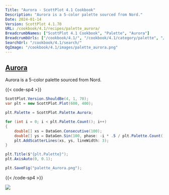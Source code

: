 ```yaml
---
Title: "Aurora - ScottPlot 4.1 Cookbook"
Description: "Aurora is a 5-color palette sourced from Nord."
Date: 2024-01-14
Version: ScottPlot 4.1.70
URL: /cookbook/4.1/recipes/palette_aurora/
BreadcrumbNames: ["ScottPlot 4.1 Cookbook", "Palette", "Aurora"]
BreadcrumbUrls: ["/cookbook/4.1/", "/cookbook/4.1/category/palette", "/cookbook/4.1/recipes/palette_aurora/"]
SearchUrl: "/cookbook/4.1/search/"
OgImage: "/cookbook/4.1/images/palette_aurora.png"
---
```


<h2><a id='aurora' href='/cookbook/4.1/recipes/palette_aurora/'>Aurora</a></h2>

Aurora is a 5-color palette sourced from Nord.

{{< code-sp4 >}}

```cs
ScottPlot.Version.ShouldBe(4, 1, 70);
var plt = new ScottPlot.Plot(600, 400);

plt.Palette = ScottPlot.Palette.Aurora;

for (int i = 0; i < plt.Palette.Count(); i++)
{
    double[] xs = DataGen.Consecutive(100);
    double[] ys = DataGen.Sin(100, phase: -i * .5 / plt.Palette.Count());
    plt.AddScatterLines(xs, ys, lineWidth: 3);
}

plt.Title($"{plt.Palette}");
plt.AxisAuto(0, 0.1);

plt.SaveFig("palette_Aurora.png");
```

{{< /code-sp4 >}}

<img src='../../images/palette_aurora.png' class='d-block mx-auto my-5' />


